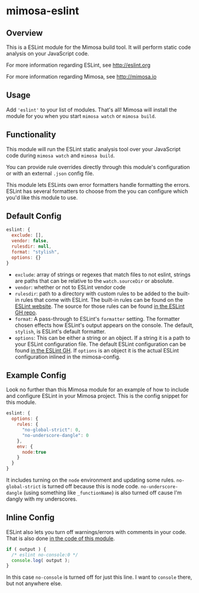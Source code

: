 mimosa-eslint
===========

## Overview

This is a ESLint module for the Mimosa build tool. It will perform static code analysis on your JavaScript code.

For more information regarding ESLint, see http://eslint.org

For more information regarding Mimosa, see http://mimosa.io

## Usage

Add `'eslint'` to your list of modules.  That's all!  Mimosa will install the module for you when you start `mimosa watch` or `mimosa build`.

## Functionality

This module will run the ESLint static analysis tool over your JavaScript code during `mimosa watch` and `mimosa build`.

You can provide rule overrides directly through this module's configuration or with an external `.json` config file.

This module lets ESLints own error formatters handle formatting the errors.  ESLint has several formatters to choose from the you can configure which you'd like this module to use.

## Default Config

```javascript
eslint: {
  exclude: [],
  vendor: false,
  rulesdir: null,
  format: "stylish",
  options: {}
}
```

* `exclude`: array of strings or regexes that match files to not eslint, strings are paths that can be relative to the `watch.sourceDir` or absolute.
* `vendor`: whether or not to ESLint vendor code
* `rulesdir`: path to a directory with custom rules to be added to the built-in rules that come with ESLint. The built-in rules can be found on the [ESLint website](http://eslint.org/docs/rules/). The source for those rules can be found [in the ESLint GH repo](https://github.com/eslint/eslint/tree/master/lib/rules).
* `format`: A pass-through to ESLint's `formatter` setting. The formatter chosen effects how ESLint's output appears on the console. The default, `stylish`, is ESLint's default formatter.
* `options`: This can be either a string or an object.  If a string it is a path to your ESLint configuration file. The default ESLint configuration can be found [in the ESLint GH](https://github.com/eslint/eslint/blob/master/conf/eslint.json). If `options` is an object it is the actual ESLint configuration inlined in the mimosa-config.

## Example Config

Look no further than this Mimosa module for an example of how to include and configure ESLint in your Mimosa project. This is the config snippet for this module.

```javascript
eslint: {
  options: {
    rules: {
      "no-global-strict": 0,
      "no-underscore-dangle": 0
    },
    env: {
      node:true
    }
  }
}
```

It includes turning on the `node` environment and updating some rules.  `no-global-strict` is turned off because this is node code.  `no-underscore-dangle` (using something like `_functionName`) is also turned off cause I'm dangly with my underscores.

## Inline Config

ESLint also lets you turn off warnings/errors with comments in your code.  That is also done [in the code of this module](https://github.com/dbashford/mimosa-eslint/blob/master/src/index.js#17).

```javascript
if ( output ) {
  /* eslint no-console:0 */
  console.log( output );
}
```

In this case `no-console` is turned off for just this line.  I want to `console` there, but not anywhere else.
